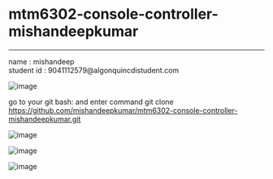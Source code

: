 # mtm6302-console-controller-mishandeepkumar
<hr><hr1> name : mishandeep<br>student id : 9041112579@algonquincdistudent.com

![image](https://github.com/mishandeepkumar/mtm6302-console-controller-mishandeepkumar/assets/139002729/819f5cb3-f508-4745-91fd-9c70a3e55c80)

go to your git bash: and enter command git clone https://github.com/mishandeepkumar/mtm6302-console-controller-mishandeepkumar.git

![image](https://github.com/mishandeepkumar/mtm6302-console-controller-mishandeepkumar/assets/139002729/04ae4358-9024-4903-9512-09b1878518b2)

![image](https://github.com/mishandeepkumar/mtm6302-console-controller-mishandeepkumar/assets/139002729/df790c68-209f-4d58-b1f8-0948d42961b5)

![image](https://github.com/mishandeepkumar/mtm6302-console-controller-mishandeepkumar/assets/139002729/d66ac2fb-88cb-4950-9122-f6f71ded498e)
